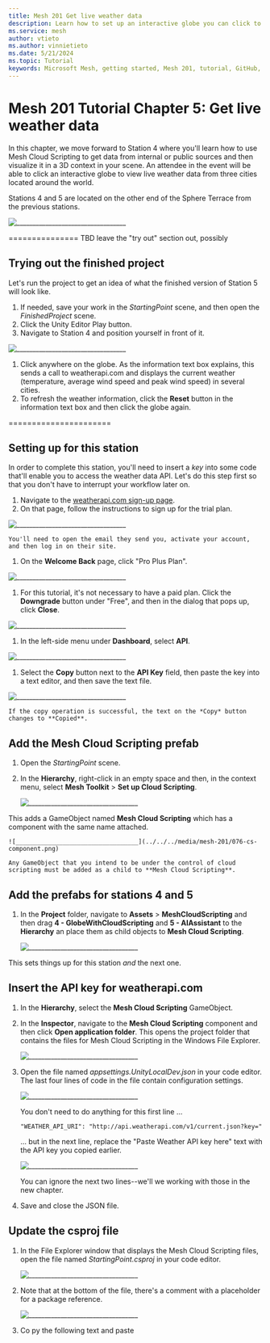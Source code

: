 ```yaml
---
title: Mesh 201 Get live weather data
description: Learn how to set up an interactive globe you can click to get live weather data.
ms.service: mesh
author: vtieto
ms.author: vinnietieto
ms.date: 5/21/2024
ms.topic: Tutorial
keywords: Microsoft Mesh, getting started, Mesh 201, tutorial, GitHub, WebSlates, web, cloud scripting
---
```


# Mesh 201 Tutorial Chapter 5: Get live weather data

In this chapter, we move forward to Station 4 where you'll learn how to use Mesh Cloud Scripting to get data from internal or public sources and then visualize it in a 3D context in your scene. An attendee in the event will be able to click an interactive globe to view live weather data from three cities located around the world.

Stations 4 and 5 are located on the other end of the Sphere Terrace from the previous stations.

![__________________________________](../../../media/mesh-201/073-stations-4-and-5.png)

===============
TBD leave the "try out" section out, possibly

## Trying out the finished project

Let's run the project to get an idea of what the finished version of Station 5 will look like.

1. If needed, save your work in the *StartingPoint* scene, and then open the *FinishedProject* scene.
1. Click the Unity Editor Play button.
1. Navigate to Station 4 and position yourself in front of it.

![__________________________________](../../../media/mesh-201/074-stations-4-and-5-up-close.png)

1. Click anywhere on the globe. As the information text box explains, this sends a call to weatherapi.com and displays the current weather (temperature, average wind speed and peak wind speed) in several cities.
1. To refresh the weather information, click the **Reset** button in the information text box and then click the globe again.

======================

## Setting up for this station

In order to complete this station, you'll need to insert a *key* into some code that'll enable you to access the weather data API. Let's do this step first so that you don't have to interrupt your workflow later on.

1. Navigate to the [weatherapi.com sign-up page](https://www.weatherapi.com/signup.aspx).
1. On that page, follow the instructions to sign up for the trial plan.

![__________________________________](../../../media/mesh-201/080-weatherapi-com-signup.png)

    You'll need to open the email they send you, activate your account, and then log in on their site.

1. On the **Welcome Back** page, click "Pro Plus Plan".

![__________________________________](../../../media/mesh-201/081-weatherapi-welcome-back-page.png)

1. For this tutorial, it's not necessary to have a paid plan. Click the **Downgrade** button under "Free", and then in the dialog that pops up, click **Close**.

![__________________________________](../../../media/mesh-201/082-weatherapi-pick-plan.png)

1. In the left-side menu under **Dashboard**, select **API**.

![__________________________________](../../../media/mesh-201/083-API.png)

1. Select the **Copy** button next to the **API Key** field, then paste the key into a text editor, and then save the text file.

![__________________________________](../../../media/mesh-201/084-copy-key.png)

    If the copy operation is successful, the text on the *Copy* button changes to **Copied**.

## Add the Mesh Cloud Scripting prefab

1. Open the *StartingPoint* scene.
1. In the **Hierarchy**, right-click in an empty space and then, in the context menu, select **Mesh Toolkit** > **Set up Cloud Scripting**.

    ![__________________________________](../../../media/mesh-201/075-set-up-cloud-scripting.png)

This adds a GameObject named **Mesh Cloud Scripting** which has a component with the same name attached.

    ![__________________________________](../../../media/mesh-201/076-cs-component.png)

    Any GameObject that you intend to be under the control of cloud scripting must be added as a child to **Mesh Cloud Scripting**.

## Add the prefabs for stations 4 and 5

1. In the **Project** folder, navigate to **Assets** > **MeshCloudScripting** and then drag **4 - GlobeWithCloudScripting** and **5 - AIAssistant** to the **Hierarchy** an place them as child objects to **Mesh Cloud Scripting**.

    ![__________________________________](../../../media/mesh-201/077-drag-prefabs.png)

This sets things up for this station *and* the next one.

## Insert the API key for weatherapi.com

1. In the **Hierarchy**, select the **Mesh Cloud Scripting** GameObject.
1. In the **Inspector**, navigate to the **Mesh Cloud Scripting** component and then click **Open application folder**. This opens the project folder that contains the files for Mesh Cloud Scripting in the Windows File Explorer.

    ![__________________________________](../../../media/mesh-201/078-open-app-folder.png)

1. Open the file named *appsettings.UnityLocalDev.json* in your code editor. The last four lines of code in the file contain configuration settings.

    ![__________________________________](../../../media/mesh-201/085-config-code.png)

    You don't need to do anything for this first line ...

    `"WEATHER_API_URI": "http://api.weatherapi.com/v1/current.json?key="`

    ... but in the next line, replace the "Paste Weather API key here" text with the API key you copied earlier.

    ![__________________________________](../../../media/mesh-201/086-api-key-pasted.png)

    You can ignore the next two lines--we'll we working with those in the new chapter.

1. Save and close the JSON file.

## Update the csproj file

1. In the File Explorer window that displays the Mesh Cloud Scripting files, open the file named *StartingPoint.csproj* in your code editor.

    ![__________________________________](../../../media/mesh-201/087-csproj-file.png)

1. Note that at the bottom of the file, there's a comment with a placeholder for a package reference.

    ![__________________________________](../../../media/mesh-201/088-extra-pkg-reference.png)

1. Co
py the following text and paste



